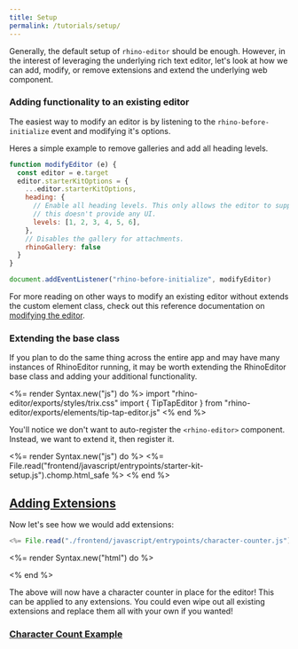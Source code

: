 ```yaml
---
title: Setup
permalink: /tutorials/setup/
---
```


Generally, the default setup of `rhino-editor` should be
enough. However, in the interest of leveraging the
underlying rich text editor, let's look at how we can
add, modify, or remove extensions and extend the underlying
web component.

### Adding functionality to an existing editor

The easiest way to modify an editor is by listening to the `rhino-before-initialize` event
and modifying it's options.

Heres a simple example to remove galleries and add all heading levels.

```js
function modifyEditor (e) {
  const editor = e.target
  editor.starterKitOptions = {
    ...editor.starterKitOptions,
    heading: {
      // Enable all heading levels. This only allows the editor to support it.
      // this doesn't provide any UI.
      levels: [1, 2, 3, 4, 5, 6],
    },
    // Disables the gallery for attachments.
    rhinoGallery: false
  }
}

document.addEventListener("rhino-before-initialize", modifyEditor)
```

For more reading on other ways to modify an existing editor without extends the custom
element class, check out this reference documentation on [modifying the editor](/references/modifying-the-editor).


### Extending the base class

If you plan to do the same thing across the entire app and may have many instances of
RhinoEditor running, it may be worth extending
the RhinoEditor base class and adding your additional functionality.

<%= render Syntax.new("js") do %>
import "rhino-editor/exports/styles/trix.css"
import { TipTapEditor } from "rhino-editor/exports/elements/tip-tap-editor.js"
<% end %>

You'll notice we don't want to auto-register the
`<rhino-editor>` component. Instead, we want to extend it,
then register it.

<%= render Syntax.new("js") do %>
<%= File.read("frontend/javascript/entrypoints/starter-kit-setup.js").chomp.html_safe %>
<% end %>

<script type="module" data-turbo-track="reload" src="<%= asset_path "javascript/entrypoints/starter-kit-setup.js" %>" defer></script>

<my-editor></my-editor>

<h2 id="adding-extensions">
  <a href="#adding-extensions">
    Adding Extensions
  </a>
</h2>

Now let's see how we would add extensions:

```js
<%= File.read("./frontend/javascript/entrypoints/character-counter.js").chomp.html_safe %>
```

<%= render Syntax.new("html") do %>
<!-- index.html -->
<extended-rhino-editor></extended-rhino-editor>
<% end %>

The above will now have a character counter in place for
the editor! This can be applied to any extensions. You
could even wipe out all existing extensions and replace
them all with your own if you wanted!


<h3 id='character-count-example'>
  <a href='#character-count-example'>
    Character Count Example
  </a>
</h3>

<input id="character-counter" type="hidden" value="<p>I'm a rhino editor with a character counter!</p>">
<extended-rhino-editor input="character-counter"></extended-rhino-editor>

<script type="module" data-turbo-track="reload" src="<%= asset_path "javascript/entrypoints/character-counter.js" %>" defer></script>
